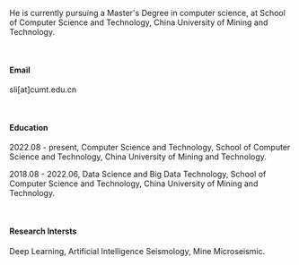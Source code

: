 
He is currently pursuing a Master's Degree in computer science, at School of Computer Science and Technology, China University of Mining and Technology.

&emsp;
#### Email
sli[at]cumt.edu.cn

&emsp;
#### Education

2022.08 - present, Computer Science and Technology, School of Computer Science and Technology, China University of Mining and Technology.

2018.08 - 2022.06, Data Science and Big Data Technology, School of Computer Science and Technology, China University of Mining and Technology.

&emsp;
#### Research Intersts
Deep Learning, Artificial Intelligence Seismology, Mine Microseismic.
